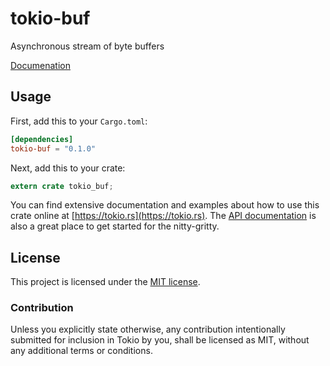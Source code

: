 # tokio-buf

Asynchronous stream of byte buffers

[Documenation](https://docs.rs/tokio-buf)

## Usage

First, add this to your `Cargo.toml`:

```toml
[dependencies]
tokio-buf = "0.1.0"
```

Next, add this to your crate:

```rust
extern crate tokio_buf;
```

You can find extensive documentation and examples about how to use this crate
online at [https://tokio.rs](https://tokio.rs). The [API
documentation](https://docs.rs/tokio-buf) is also a great place to get started
for the nitty-gritty.

## License

This project is licensed under the [MIT license](LICENSE).

### Contribution

Unless you explicitly state otherwise, any contribution intentionally submitted
for inclusion in Tokio by you, shall be licensed as MIT, without any additional
terms or conditions.
